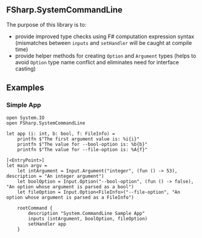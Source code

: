 ## FSharp.SystemCommandLine

The purpose of this library is to:
* provide improved type checks using F# computation expression syntax (mismatches between `inputs` and `setHandler` will be caught at compile time)
* provide helper methods for creating `Option` and `Argument` types (helps to avoid `Option` type name conflict and eliminates need for interface casting)

## Examples

### Simple App

```F#
open System.IO
open FSharp.SystemCommandLine

let app (i: int, b: bool, f: FileInfo) =
    printfn $"The first argument value is: %i{i}"
    printfn $"The value for --bool-option is: %b{b}"
    printfn $"The value for --file-option is: %A{f}"    
    
[<EntryPoint>]
let main argv = 
    let intArgument = Input.Argument("integer", (fun () -> 53), description = "An integer argument")
    let boolOption = Input.Option("--bool-option", (fun () -> false), "An option whose argument is parsed as a bool")
    let fileOption = Input.Option<FileInfo>("--file-option", "An option whose argument is parsed as a FileInfo")

    rootCommand {
        description "System.CommandLine Sample App"
        inputs (intArgument, boolOption, fileOption)
        setHandler app
    }
```
